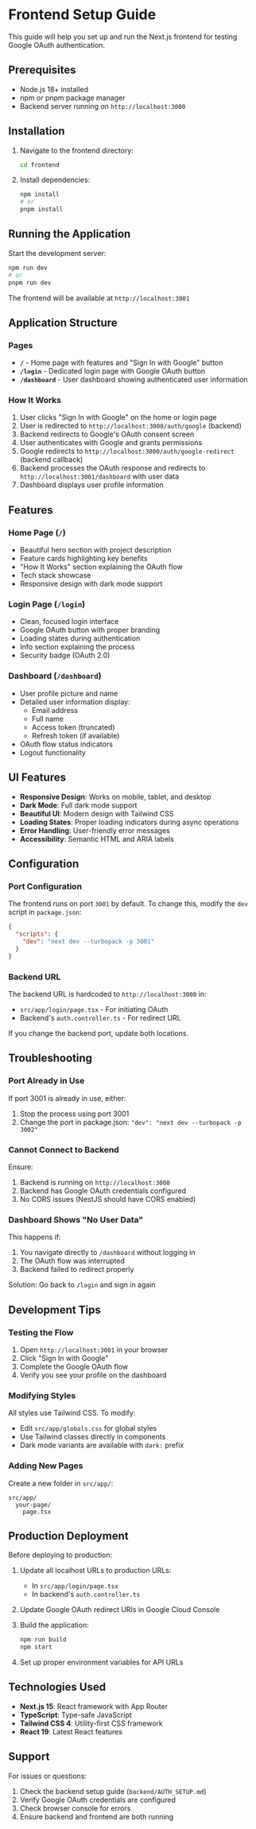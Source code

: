 # Frontend Setup Guide

This guide will help you set up and run the Next.js frontend for testing Google OAuth authentication.

## Prerequisites

- Node.js 18+ installed
- npm or pnpm package manager
- Backend server running on `http://localhost:3000`

## Installation

1. Navigate to the frontend directory:
   ```bash
   cd frontend
   ```

2. Install dependencies:
   ```bash
   npm install
   # or
   pnpm install
   ```

## Running the Application

Start the development server:

```bash
npm run dev
# or
pnpm run dev
```

The frontend will be available at `http://localhost:3001`

## Application Structure

### Pages

- **`/`** - Home page with features and "Sign In with Google" button
- **`/login`** - Dedicated login page with Google OAuth button
- **`/dashboard`** - User dashboard showing authenticated user information

### How It Works

1. User clicks "Sign In with Google" on the home or login page
2. User is redirected to `http://localhost:3000/auth/google` (backend)
3. Backend redirects to Google's OAuth consent screen
4. User authenticates with Google and grants permissions
5. Google redirects to `http://localhost:3000/auth/google-redirect` (backend callback)
6. Backend processes the OAuth response and redirects to `http://localhost:3001/dashboard` with user data
7. Dashboard displays user profile information

## Features

### Home Page (`/`)
- Beautiful hero section with project description
- Feature cards highlighting key benefits
- "How It Works" section explaining the OAuth flow
- Tech stack showcase
- Responsive design with dark mode support

### Login Page (`/login`)
- Clean, focused login interface
- Google OAuth button with proper branding
- Loading states during authentication
- Info section explaining the process
- Security badge (OAuth 2.0)

### Dashboard (`/dashboard`)
- User profile picture and name
- Detailed user information display:
  - Email address
  - Full name
  - Access token (truncated)
  - Refresh token (if available)
- OAuth flow status indicators
- Logout functionality

## UI Features

- **Responsive Design**: Works on mobile, tablet, and desktop
- **Dark Mode**: Full dark mode support
- **Beautiful UI**: Modern design with Tailwind CSS
- **Loading States**: Proper loading indicators during async operations
- **Error Handling**: User-friendly error messages
- **Accessibility**: Semantic HTML and ARIA labels

## Configuration

### Port Configuration

The frontend runs on port `3001` by default. To change this, modify the `dev` script in `package.json`:

```json
{
  "scripts": {
    "dev": "next dev --turbopack -p 3001"
  }
}
```

### Backend URL

The backend URL is hardcoded to `http://localhost:3000` in:
- `src/app/login/page.tsx` - For initiating OAuth
- Backend's `auth.controller.ts` - For redirect URL

If you change the backend port, update both locations.

## Troubleshooting

### Port Already in Use

If port 3001 is already in use, either:
1. Stop the process using port 3001
2. Change the port in package.json: `"dev": "next dev --turbopack -p 3002"`

### Cannot Connect to Backend

Ensure:
1. Backend is running on `http://localhost:3000`
2. Backend has Google OAuth credentials configured
3. No CORS issues (NestJS should have CORS enabled)

### Dashboard Shows "No User Data"

This happens if:
1. You navigate directly to `/dashboard` without logging in
2. The OAuth flow was interrupted
3. Backend failed to redirect properly

Solution: Go back to `/login` and sign in again

## Development Tips

### Testing the Flow

1. Open `http://localhost:3001` in your browser
2. Click "Sign In with Google"
3. Complete the Google OAuth flow
4. Verify you see your profile on the dashboard

### Modifying Styles

All styles use Tailwind CSS. To modify:
- Edit `src/app/globals.css` for global styles
- Use Tailwind classes directly in components
- Dark mode variants are available with `dark:` prefix

### Adding New Pages

Create a new folder in `src/app/`:
```
src/app/
  your-page/
    page.tsx
```

## Production Deployment

Before deploying to production:

1. Update all localhost URLs to production URLs:
   - In `src/app/login/page.tsx`
   - In backend's `auth.controller.ts`

2. Update Google OAuth redirect URIs in Google Cloud Console

3. Build the application:
   ```bash
   npm run build
   npm start
   ```

4. Set up proper environment variables for API URLs

## Technologies Used

- **Next.js 15**: React framework with App Router
- **TypeScript**: Type-safe JavaScript
- **Tailwind CSS 4**: Utility-first CSS framework
- **React 19**: Latest React features

## Support

For issues or questions:
1. Check the backend setup guide (`backend/AUTH_SETUP.md`)
2. Verify Google OAuth credentials are configured
3. Check browser console for errors
4. Ensure backend and frontend are both running

